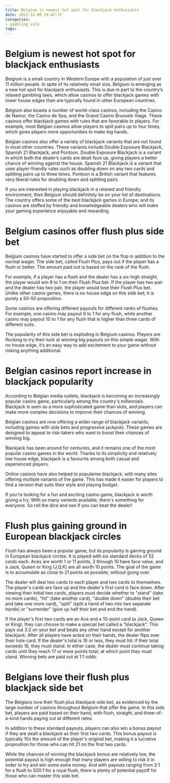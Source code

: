 ```yaml
---
title: Belgium is newest hot spot for blackjack enthusiasts
date: 2022-12-08 19:42:17
categories:
- gambling site
tags:
---
```



#  Belgium is newest hot spot for blackjack enthusiasts

Belgium is a small country in Western Europe with a population of just over 11 million people. In spite of its relatively small size, Belgium is emerging as a new hot spot for blackjack enthusiasts. This is due in part to the country’s relaxed gambling laws, which allow casinos to offer blackjack games with lower house edges than are typically found in other European countries.

Belgium also boasts a number of world-class casinos, including the Casino de Namur, the Casino de Spa, and the Grand Casino Brussels Viage. These casinos offer blackjack games with rules that are favorable to players. For example, most Belgian casinos allow players to split pairs up to four times, which gives players more opportunities to make big hands.

Belgian casinos also offer a variety of blackjack variants that are not found in most other countries. These variants include Double Exposure Blackjack, Spanish 21 Blackjack, and Pontoon. Double Exposure Blackjack is a variant in which both the dealer’s cards are dealt face up, giving players a better chance of winning against the house. Spanish 21 Blackjack is a variant that uses player-friendly rules such as doubling down on any two cards and splitting pairs up to three times. Pontoon is a British variant that features very liberal rules for doubling down and splitting pairs.

If you are interested in playing blackjack in a relaxed and friendly environment, then Belgium should definitely be on your list of destinations. The country offers some of the best blackjack games in Europe, and its casinos are staffed by friendly and knowledgeable dealers who will make your gaming experience enjoyable and rewarding.

#  Belgium casinos offer flush plus side bet

Belgium casinos have started to offer a side bet on the flop in addition to the normal wager. The side bet, called Flush Plus, pays out if the player has a flush or better. The amount paid out is based on the rank of the flush.

For example, if a player has a flush and the dealer has a six-high straight, the player would win 9 to 1 on their Flush Plus bet. If the player has two pair and the dealer has two pair, the player would lose their Flush Plus bet. Unlike other casino games, there is no house edge on this side bet; it is purely a 50-50 proposition.

Some casinos are offering different payouts for different ranks of flushes. For example, one casino may payout 9 to 1 for any flush, while another casino may payout 10 to 1 for any flush that is higher than three cards of different suits.

The popularity of this side bet is exploding in Belgium casinos. Players are flocking to try their luck at winning big payouts on this simple wager. With no house edge, it’s an easy way to add excitement to your game without risking anything additional.

#  Belgian casinos report increase in blackjack popularity

According to Belgian media outlets, blackjack is becoming an increasingly popular casino game, particularly among the country's millennials. Blackjack is seen as a more sophisticated game than slots, and players can make more complex decisions to improve their chances of winning.

Belgian casinos are now offering a wider range of blackjack variants, including games with side bets and progressive jackpots. These games are designed to appeal to risk-takers who want to boost their chances of winning big.

Blackjack has been around for centuries, and it remains one of the most popular casino games in the world. Thanks to its simplicity and relatively low house edge, blackjack is a favourite among both casual and experienced players.

Online casinos have also helped to popularise blackjack, with many sites offering multiple variants of the game. This has made it easier for players to find a version that suits their style and playing budget.

If you're looking for a fun and exciting casino game, blackjack is worth giving a try. With so many variants available, there's something for everyone. So roll the dice and see if you can beat the dealer!

#  Flush plus gaining ground in European blackjack circles

Flush has always been a popular game, but its popularity is gaining ground in European blackjack circles. It is played with six standard decks of 52 cards each. Aces are worth 1 or 11 points, 2 through 10 have face value, and a Jack, Queen or King (J,Q,K) are all worth 10 points. The goal of the game is to accumulate as close to 21 points as possible, without going over.

The dealer will deal two cards to each player and two cards to themselves. The player's cards are face up and the dealer's first card is face down. After viewing their initial two cards, players must decide whether to "stand" (take no more cards), "hit" (take another card), "double down" (double their bet and take one more card), "split" (split a hand of two into two separate hands) or "surrender" (give up half their bet and end the hand).

If the player's first two cards are an Ace and a 10-point card (a Jack, Queen or King), they can choose to make a special bet called a "blackjack". This pays out 3:2 on your bet and beats any other hand except for another blackjack. After all players have acted on their hands, the dealer flips over their hole card. If the dealer's total is 16 or less, they must hit; if their total exceeds 16, they must stand. In either case, the dealer must continue taking cards until they reach 17 or more points total; at which point they must stand. Winning bets are paid out at 1:1 odds.

#  Belgians love their flush plus blackjack side bet

The Belgians love their flush plus blackjack side bet, as evidenced by the large number of casinos throughout Belgium that offer the game. In this side bet, players are paid based on their hand, with flush, straight, and three-of-a-kind hands paying out at different rates.

In addition to these standard payouts, players can also win a bonus payout if they are dealt a blackjack as their first two cards. This bonus payout is typically 10x the amount of the player's original bet, making it a lucrative proposition for those who can hit 21 on the first two cards.

While the chances of winning the blackjack bonus are relatively low, the potential payout is high enough that many players are willing to risk it in order to try and win some extra money. And with payouts ranging from 2:1 for a flush to 500:1 for a royal flush, there is plenty of potential payoff for those who can master this side bet.
